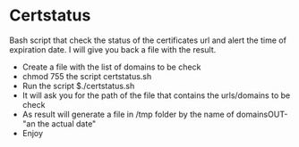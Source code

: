 # Certstatus
Bash script that check the status of the certificates url and alert the time of expiration date. I will give you back a file with the result.

* Create a file with the list of domains to be check
* chmod 755 the script certstatus.sh
* Run the script $./certstatus.sh
* It will ask you for the path of the file that contains the urls/domains to be check
* As result will generate a file in /tmp folder by the name of domainsOUT-"an the actual date"
* Enjoy
